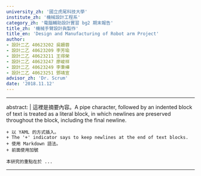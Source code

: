 ```yaml
---
university_zh: '國立虎尾科技大學'
institute_zh: '機械設計工程系'
category_zh: '電腦輔助設計實習 bg2 期末報告'
title_zh: '機械手臂設計與製作'
title_en: 'Design and Manufacturing of Robot arm Project'
author:
- 設計二乙 40623202 吳姍蓉
- 設計二乙 40623209 李芳瑜
- 設計二乙 40623211 王得榮
- 設計二乙 40623247 廖峻祥
- 設計二乙 40623249 李秉樺
- 設計二乙 40623251 鄧靖宣
advisor_zh: 'Dr. Scrum'
date: '2018.11.12'
---
```


---
abstract: |
    這裡是摘要內容。A pipe character, followed by an indented block of text is treated as a literal block, in which newlines are preserved throughout the block, including the final newline.
    
    + 以 YAML 的方式插入。
    + The '+' indicator says to keep newlines at the end of text blocks.
    + 使用 Markdown 語法。
    + 前面使用加號
    
    本研究的重點在於 ...
---



